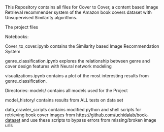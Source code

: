 This Repository contains all files for Cover to Cover, a content based Image Retrieval recommender system  of the Amazon book covers dataset with Unsupervised Similarity algorithms.

The project files

Notebooks:

Cover_to_cover.ipynb contains the Similarity based Image Recommendation System

genre_classification.ipynb explores the relationship between genre and cover design features with Neural network modeling

visualizations.ipynb contains a plot of the most interesting results from  genre_classification.

Directories:
models/ contains all models used for the Project

model_history/ contains results from ALL tests on data set


data_crawler_scripts contains modified python and shell scripts for retrieving book cover images from  https://github.com/uchidalab/book-dataset and use these scripts to bypass errors from missing/broken image urls
